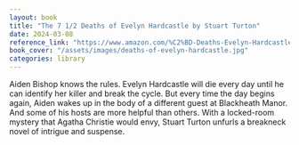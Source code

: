 ```yaml
---
layout: book
title: "The 7 1/2 Deaths of Evelyn Hardcastle by Stuart Turton"
date: 2024-03-08
reference_link: "https://www.amazon.com/%C2%BD-Deaths-Evelyn-Hardcastle/dp/149267012X"
book_cover: "/assets/images/deaths-of-evelyn-hardcastle.jpg"
categories: library
---
```


Aiden Bishop knows the rules. Evelyn Hardcastle will die every day until he can identify her killer and break the cycle. But every time the day begins again, Aiden wakes up in the body of a different guest at Blackheath Manor. And some of his hosts are more helpful than others. With a locked-room mystery that Agatha Christie would envy, Stuart Turton unfurls a breakneck novel of intrigue and suspense.
